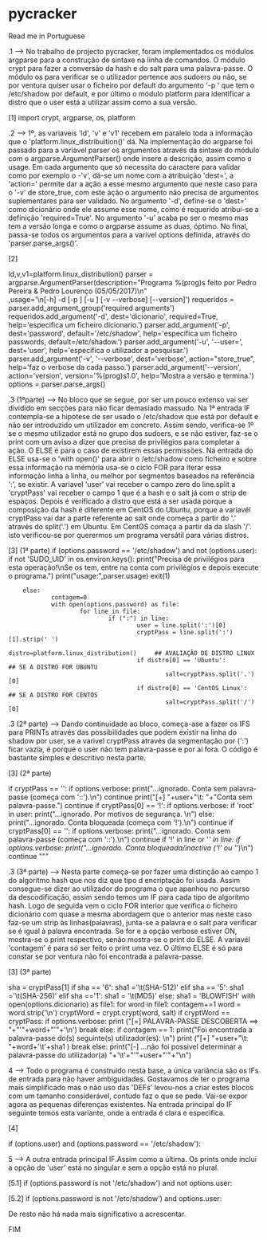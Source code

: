 # pycracker
Read me in Portuguese

.1 --> No trabalho de projecto pycracker, foram implementados os módulos argparse para a construção de sintaxe na linha de comandos. O módulo crypt para fazer a conversão da hash e do salt para uma palavra-passe. O módulo os para verificar se o utilizador pertence aos sudoers ou não, se por ventura quiser usar o ficheiro por default do argumento '-p ' que tem o /etc/shadow por default, e por último o módulo platform para identificar a distro que o user está a utilizar assim como a sua versão.

[1]
import crypt, argparse, os, platform


.2 --> 1º, as variaveis 'ld', 'v' e 'v1' recebem em paralelo toda a informação que o 'platform.linux_distribuition()' dá.
Na implementação do argparse foi passado para a variavel parser os argumentos através da sintaxe do módulo com o argparse.ArgumentParser() onde insere a descrição, assim como o usage.
Em cada argumento que só necessita do caractere para validar como por exemplo o -'v', dá-se um nome com a atribuição 'dest=', a 'action=' permite dar a ação a esse mesmo argumento que neste caso para o '-v' de store_true, com este ação o argumento não precisa de argumentos suplementares para ser validado.
No argumento '-d', define-se o 'dest=' como dicionário onde ele assume esse nome, como é requerido atribui-se a definição 'required=True'.
No argumento '-u' acaba po ser o mesmo mas tem a versão longa e como o argparse assume as duas, óptimo.
No final, passa-se todos os argumentos para a varivel options definida, através do 'parser.parse_args()'. 


[2]

ld,v,v1=platform.linux_distribution()
parser = argparse.ArgumentParser(description="Programa %(prog)s feito por Pedro Pereira & Pedro Lourenço (05/05/2017)\n"\
	 ,usage='\n[-h] -d <dicionario> [-p <passwords>] [-u <user>] [-v --verbose] [--version]')
requeridos = parser.add_argument_group('required arguments')
requeridos.add_argument('-d', dest='dicionario', required=True, help='especifica um ficheiro dicionario.')
parser.add_argument('-p', dest='password', default='/etc/shadow', help='especifica um ficheiro passwords, default=/etc/shadow.')
parser.add_argument('-u', '--user=', dest='user', help='especifica o utilizador a pesquisar.')
parser.add_argument('-v', '--verbose', dest='verbose', action="store_true", help='faz o verbose da cada passo.')
parser.add_argument('--version', action='version', version='%(prog)s1.0', help='Mostra a versão e termina.')
options = parser.parse_args()



.3 (1ªparte) --> No bloco que se segue, por ser um pouco extenso vai ser dividido em secções para não ficar demasiado massudo.
Na 1ª entrada IF contempla-se a hipotese de ser usado o /etc/shadow que está por default e não ser introduzido um utilizador em concreto.
Assim sendo, verifica-se 1º se o mesmo utilizador está no grupo dos sudoers, e se não estiver, faz-se o print com um aviso a dizer que precisa de privilégios para completar a ação. O ELSE é para o caso de existirem essas permissões.
Na entrada do ELSE usa-se o 'with open()' para abrir o /etc/shadow como ficheiro e sobre essa informação na mémória usa-se o ciclo FOR para iterar essa informação linha a linha, ou melhor por segmentos baseados na referência ':', se existir. A variavel 'user' vai receber o campo zero do line.split a 'cryptPass' vai receber o campo 1 que é a hash e o salt já com o strip de espaços. Depois é verificado a distro que está a ser usada porque a composição da hash é diferente em CentOS do Ubuntu, porque a variavél cryptPass vai dar a parte referente ao salt onde começa a partir do '.' através do split('.') em Ubuntu. Em CentOS comaça a partir da da slash '/'. isto verificou-se por querermos um programa versátil para várias distros. 

[3] (1ª parte)
if (options.password == '/etc/shadow') and  not (options.user): 
        if not 'SUDO_UID' in os.environ.keys():
                print("Precisa de privilégios para esta operação!\nSe os tem, entre na conta com privilégios e depois execute o programa.")
                print("usage:",parser.usage)
                exit(1)

        else:
                contagem=0
                with open(options.password) as file:
                        for line in file:
                                if (":") in line:
                                        user = line.split(':')[0]
                                        cryptPass = line.split(':')[1].strip(' ')
                                        distro=platform.linux_distribution()	 ## AVALIAÇÃO DE DISTRO LINUX
                                        if distro[0] == 'Ubuntu':                ## SE A DISTRO FOR UBUNTU
                                                salt=cryptPass.split('.')[0]
                                        if distro[0] == 'CentOS Linux':			 ## SE A DISTRO FOR CENTOS
                                                salt=cryptPass.split('/')[0]



.3 (2ª parte) --> Dando continuidade ao bloco, começa-ase a fazer os IFS para PRINTs através das possibilidades que podem existir na linha do shadow por user, se a varivel cryptPass através da segmentação por (':') ficar vazia, é porque o user não tem palavra-passe e por ai fora.
O código é bastante simples e descritivo nesta parte.



[3] (2ª parte)

if cryptPass == '':
	if options.verbose:
		print("...ignorado. Conta sem palavra-passe (começa com '::').\n")
		continue
	print("[+]  "+user+"\t: "+"Conta sem palavra-passe.")
	continue
if cryptPass[0] == '!':
	if options.verbose:
		if 'root' in user:
			print("...ignorado. Por motivos de segurança. \n")
		else:
			print("...ignorado. Conta bloqueada (começa com '!').\n")
	continue
if cryptPass[0] == '':
	if options.verbose:
		print("...ignorado. Conta sem palavra-passe (começa com '::').\n")
	continue
if '!' in line or '*' in line:
	if options.verbose:
		print("...ignorado. Conta bloqueada/inactiva ('!' ou '*')\n")
	continue
"""

.3 (3ª parte) --> Nesta parte começa-se por fazer uma distinção ao campo 1 do algoritmo hash que nos diz que tipo d encriptação foi usada. Assim consegue-se dizer ao utilizador do programa o que apanhou no percurso da descodificação, assim sendo temos um IF para cada tipo de algoritmo hash. Logo de seguida vem o ciclo FOR interior que verifica o ficheiro dicionário com quase a mesma abordagem que o anterior mas neste caso faz-se um strip às linhas(palavras), junta-se a palavra e o salt para verificar se é igual à palavra encontrada. Se for e a opção verbose estiver ON, mostra-se o print respectivo, senão mostra-se o print do ELSE. A variavél 'contagem' é para só ser feito o print uma vez.
O último ELSE é só para constar se por ventura não foi encontrada a palavra-passe.



[3] (3ª parte)

sha = cryptPass[1]
if sha == '6':
	sha1 ='\t(SHA-512)'
elif sha == '5':
	sha1 ='\t(SHA-256)'
elif sha =='1':
	sha1 = '\t(MD5)'
else:
	sha1 = 'BLOWFISH'
with open(options.dicionario) as file1:
	for word in file1:
		contagem+=1
		word = word.strip('\n')
		cryptWord = crypt.crypt(word, salt)
		if cryptWord == cryptPass:
			if options.verbose:
				print ("[=] PALAVRA-PASSE DESCOBERTA ==> "+"'"+word+"'"+'\n')
				break
			else:
				if contagem == 1:
					print("Foi encontrada a palavra-passe do(s) seguinte(s) utilizador(es): \n")
				print ("[+]  "+user+"\t: "+word+'\t'+sha1  )
			break
	else:
		print("[-] ...não foi possivel determinar a palavra-passe do utilizador(a) "+'\t'+"'"+user+"'"+"\n")


4 --> Todo o programa é construido nesta base, a única variância são os IFs de entrada para não haver ambiguidades. Gostavamos de ter o programa mais simplificado mas o não uso das 'DEFs' levou-nos a criar estes blocos com um tamanho considerável, contudo faz o que se pede.
Vai-se expor agora as pequenas diferenças existentes.
Na entrada principal do IF seguinte temos esta variante, onde a entrada é clara e especifica.

[4]

if (options.user) and (options.password == '/etc/shadow'):




5 --> A outra entrada principal IF.Assim como a última. Os prints onde inclui a opção de 'user' está no singular e sem a opção está no plural.

[5.1]
if (options.password is not '/etc/shadow') and not options.user:

[5.2]
	if (options.password is not '/etc/shadow') and options.user:


De resto não há nada mais significativo a acrescentar.

FIM
